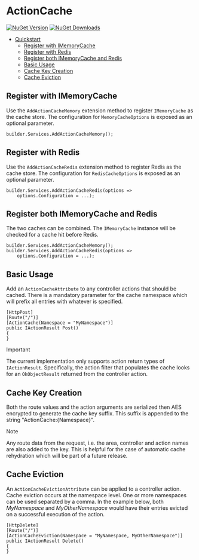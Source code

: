 
# ActionCache

[![NuGet Version](https://img.shields.io/nuget/v/ActionCache.svg)](https://www.nuget.org/packages/ActionCache/) [![NuGet Downloads](https://img.shields.io/nuget/dt/ActionCache.svg)](https://www.nuget.org/packages/ActionCache/)

- [Quickstart](#quickstart)
    * [Register with IMemoryCache](#register-with-imemorycache)
    * [Register with Redis](#register-with-redis)
    * [Register both IMemoryCache and Redis](#register-both-imemorycache-and-redis)
    * [Basic Usage](#basic-usage)
    * [Cache Key Creation](#cache-key-creation)
    * [Cache Eviction](#cache-eviction)

## Register with IMemoryCache

Use the `AddActionCacheMemory` extension method to register `IMemoryCache` as the cache store. The configuration for `MemoryCacheOptions` is exposed as an optional parameter.

    builder.Services.AddActionCacheMemory();

## Register with Redis

Use the `AddActionCacheRedis` extension method to register Redis as the cache store. The configuration for `RedisCacheOptions` is exposed as an optional parameter.

    builder.Services.AddActionCacheRedis(options => 
        options.Configuration = ...);

## Register both IMemoryCache and Redis

The two caches can be combined. The `IMemoryCache` instance will be checked for a cache hit before Redis.

    builder.Services.AddActionCacheMemory();
    builder.Services.AddActionCacheRedis(options => 
        options.Configuration = ...);

## Basic Usage

Add an `ActionCacheAttribute` to any controller actions that should be cached. There is a mandatory parameter for the cache namespace which will prefix all entries with whatever is specified.

    [HttpPost]
    [Route("/")]
    [ActionCache(Namespace = "MyNamespace")]
    public IActionResult Post() 
    {
    }

> [!IMPORTANT]
> The current implementation only supports action return types of `IActionResult`. Specifically, the action filter that populates the cache looks for an `OkObjectResult` returned from the controller action.

## Cache Key Creation

Both the route values and the action arguments are serialized then AES encrypted to generate the cache key suffix. This suffix is appended to the string "ActionCache:{Namespace}".

> [!NOTE]
> Any route data from the request, i.e. the area, controller and action names are also added to the key. This is helpful for the case of automatic cache rehydration which will be part of a future release.

## Cache Eviction

An `ActionCacheEvictionAttribute` can be applied to a controller action. Cache eviction occurs at the namespace level. One or more namespaces can be used separated by a comma. In the example below, both *MyNamespace* and *MyOtherNamespace* would have their entries evicted on a successful execution of the action.

    [HttpDelete]
    [Route("/")]
    [ActionCacheEviction(Namespace = "MyNamespace, MyOtherNamespace")]
    public IActionResult Delete()
    {
    }